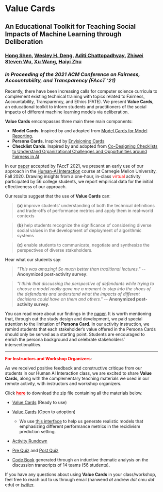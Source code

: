 # Value Cards

## An Educational Toolkit for Teaching Social Impacts of Machine Learning through Deliberation

### [Hong Shen](https://www.andrew.cmu.edu/user//hongs/), [Wesley H. Deng](https://www.wesleydeng.com/), [Aditi Chattopadhyay](https://www.linkedin.com/in/aditi-chattopadhyay/), [Zhiwei Steven Wu](https://zstevenwu.com/), [Xu Wang](http://www.cs.cmu.edu/~xuwang/), [Haiyi Zhu](https://haiyizhu.com/) 
### _In Proceeding of the 2021 ACM Conference on Fairness, Accountability, and Transparency (FAccT '21)_

Recently, there have been increasing calls for computer science curricula to complement existing technical training with topics related to Fairness, Accountability, Transparency, and Ethics (FATE). We present **Value Cards**, an educational toolkit to inform students and practitioners of the social impacts of different machine learning models via deliberation. 

**Value Cards** emcompasses three main three main components: 
- **Model Cards**. Inspired by and adopted from [Model Cards for Model Reporting](https://arxiv.org/abs/1810.03993).
- **Persona Cards**. Inspired by [Envisioning Cards](https://www.envisioningcards.com/)
- **Checklist Cards**. Inspired by and adopted from [Co-Designing Checklists to Understand Organizational Challenges and Opportunities around Fairness in AI](https://www.microsoft.com/en-us/research/publication/co-designing-checklists-to-understand-organizational-challenges-and-opportunities-around-fairness-in-ai/)

In our [paper](https://arxiv.org/abs/2010.11411) accepted by FAccT 2021, we present an early use of our approach in the [Human-AI Interaction](https://haiicmu.github.io/) course at Carnegie Mellon University, Fall 2020. Drawing insights from a one-hour, in-class <font color=red>virtual</font> activity participated by 56 college students, we report empirical data for the initial effectiveness of our approach.

Our results suggest that the use of **Value Cards** can:

> **(a)** improve students' understanding of both the technical definitions and trade-offs of performance metrics and apply them in real-world contexts 

> **(b)** help students recognize the significance of considering diverse social values in the development of deployment of algorithmic systems

> **(c)** enable students to communicate, negotiate and synthesize the perspectives of diverse stakeholders.

Hear what our students say:

> _"This was amazing! So much better than traditional lectures."_ -- **Anonymized post-activity survey**.

> _"I think that discussing the perspective of defendants while trying to choose a model really gave me a moment to step into the shoes of the defendants and 
> understand what the impacts of different decisions could have on them and others."_ -- **Anonymized post-activity survey**.

You can read more about our findings in the [paper](https://arxiv.org/abs/2010.11411). It is worth mentioning that, through out the study design and development, we paid special attention to the limitation of **Persona Card**. In our activity instruction, we remind students that each stakeholder’s value offered in the Persona Cards should only be served as a starting point. Students are encouraged to enrich the persona background and celebrate stakeholders’ intersectionalities.

---------------------------------------

**<font color=red>For Instructors and Workshop Organizers</font>**:

As we received positive feedback and constructive critique from our students in our Human AI Interaction class, we are excited to share **Value Cards**, along with the complementary teaching materials we used in our remote activity, with instructors and workshop organizers. 

Click [**<font color=red>here</font>**](https://drive.google.com/drive/folders/1xBWgcZO94LA6CI6soLp0-BuPx7aesoqW?usp=sharing) to download the zip file containing all the materials below. 

- [Value Cards]() (Ready to use)

- [Value Cards]() (Open to adoption)
  - We use [this interface](https://value-sensitive-viz.herokuapp.com/explore_scenario.html) to help us generate realistic models that emphasizing different performance metrics in the recidivism prediction setting.

- [Activity Rundown]()

- [Pre Quiz]() and [Post Quiz]()

- [Code Book]() generated through an inductive thematic analysis on the discussion transcripts of 14 teams (56 students).

If you have any questions about using **Value Cards** in your class/workshop, feel free to reach out to us through email (hanwend _at_ andrew _dot_ cmu _dot_ edu) or [twitter](https://twitter.com/wes_deng).
